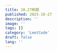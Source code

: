 ```yaml
---
title: 10.27刷题
published: 2025-10-27
description: ''
image: ''
tags: []
category: 'LeetCode'
draft: false 
lang: ''
---
```

